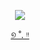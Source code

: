 <div align="center">

  
  
![](https://64.media.tumblr.com/808db1dde169ed86e6ff634a0a692c2d/b48cb2dcdb51804a-bb/s2048x3072/3a7222ae1422d35ed756e9b670660e9f06168193.pnj)






[୭ ˚. ᵎᵎ](https://www.tumblr.com/frilliette)
